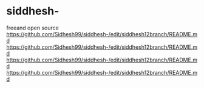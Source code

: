 # siddhesh-
freeand open source
https://github.com/Sidhesh99/siddhesh-/edit/siddhesh12branch/README.md
https://github.com/Sidhesh99/siddhesh-/edit/siddhesh12branch/README.md
https://github.com/Sidhesh99/siddhesh-/edit/siddhesh12branch/README.md
https://github.com/Sidhesh99/siddhesh-/edit/siddhesh12branch/README.md
